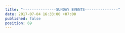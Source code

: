 ```yaml
---
title: "---------------SUNDAY EVENTS---------------"
date: 2017-07-04 16:33:00 +07:00
published: false
position: 69
---
```


